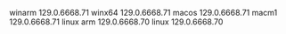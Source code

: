 winarm 129.0.6668.71
winx64 129.0.6668.71
macos 129.0.6668.71
macm1 129.0.6668.71
linux arm 129.0.6668.70
linux 129.0.6668.70